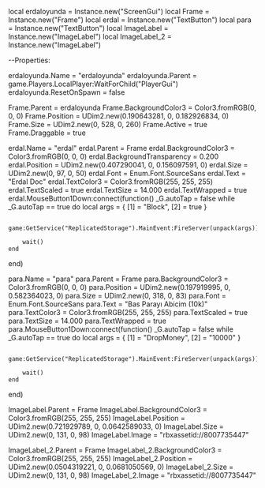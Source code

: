 local erdaloyunda = Instance.new("ScreenGui")
local Frame = Instance.new("Frame")
local erdal = Instance.new("TextButton")
local para = Instance.new("TextButton")
local ImageLabel = Instance.new("ImageLabel")
local ImageLabel_2 = Instance.new("ImageLabel")

--Properties:

erdaloyunda.Name = "erdaloyunda"
erdaloyunda.Parent = game.Players.LocalPlayer:WaitForChild("PlayerGui")
erdaloyunda.ResetOnSpawn = false

Frame.Parent = erdaloyunda
Frame.BackgroundColor3 = Color3.fromRGB(0, 0, 0)
Frame.Position = UDim2.new(0.190643281, 0, 0.182926834, 0)
Frame.Size = UDim2.new(0, 528, 0, 260)
Frame.Active = true
Frame.Draggable = true

erdal.Name = "erdal"
erdal.Parent = Frame
erdal.BackgroundColor3 = Color3.fromRGB(0, 0, 0)
erdal.BackgroundTransparency = 0.200
erdal.Position = UDim2.new(0.407290041, 0, 0.156097591, 0)
erdal.Size = UDim2.new(0, 97, 0, 50)
erdal.Font = Enum.Font.SourceSans
erdal.Text = "Erdal Doc"
erdal.TextColor3 = Color3.fromRGB(255, 255, 255)
erdal.TextScaled = true
erdal.TextSize = 14.000
erdal.TextWrapped = true
erdal.MouseButton1Down:connect(function()
	_G.autoTap = false
	while _G.autoTap == true do
		local args = {
			[1] = "Block",
			[2] = true
		}

		game:GetService("ReplicatedStorage").MainEvent:FireServer(unpack(args))

		wait()
	end
end)

para.Name = "para"
para.Parent = Frame
para.BackgroundColor3 = Color3.fromRGB(0, 0, 0)
para.Position = UDim2.new(0.197919995, 0, 0.582364023, 0)
para.Size = UDim2.new(0, 318, 0, 83)
para.Font = Enum.Font.SourceSans
para.Text = "Bas Parayı Abicim (10k)"
para.TextColor3 = Color3.fromRGB(255, 255, 255)
para.TextScaled = true
para.TextSize = 14.000
para.TextWrapped = true
para.MouseButton1Down:connect(function()
	_G.autoTap = false
	while _G.autoTap == true do
		local args = {
			[1] = "DropMoney",
			[2] = "10000"
		}

		game:GetService("ReplicatedStorage").MainEvent:FireServer(unpack(args))

		wait()
	end
end)

ImageLabel.Parent = Frame
ImageLabel.BackgroundColor3 = Color3.fromRGB(255, 255, 255)
ImageLabel.Position = UDim2.new(0.721929789, 0, 0.0642589033, 0)
ImageLabel.Size = UDim2.new(0, 131, 0, 98)
ImageLabel.Image = "rbxassetid://8007735447"

ImageLabel_2.Parent = Frame
ImageLabel_2.BackgroundColor3 = Color3.fromRGB(255, 255, 255)
ImageLabel_2.Position = UDim2.new(0.0504319221, 0, 0.0681050569, 0)
ImageLabel_2.Size = UDim2.new(0, 131, 0, 98)
ImageLabel_2.Image = "rbxassetid://8007735447"
